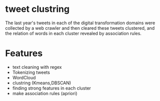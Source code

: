 # tweet clustring

The last year's tweets in each of the digital transformation domains were collected by a web
crawler and then cleared these tweets clustered,
and the relation of words in each cluster revealed by association rules.
#  Features
  - text cleaning with regex
  - Tokenizing tweets
  - WordCloud
  - clustring (Kmeans,DBSCAN)
  - finding strong features in each cluster
  - make association rules (apriori)


